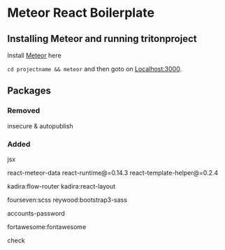 # Meteor React Boilerplate

## Installing Meteor and running tritonproject

Install [Meteor](https://www.meteor.com/install) here

`cd projectname && meteor` and then goto on [Localhost:3000](http://localhost:3000).

## Packages

### Removed
insecure & autopublish

### Added
jsx

react-meteor-data
react-runtime@=0.14.3
react-template-helper@=0.2.4

kadira:flow-router
kadira:react-layout

fourseven:scss
reywood:bootstrap3-sass

accounts-password

fortawesome:fontawesome

check
